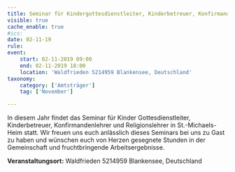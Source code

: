 ```yaml
---
title: Seminar für Kindergottesdienstleiter, Kinderbetreuer, Konfirmandenlehrer und Religionslehrer
visible: true
cache_enable: true
#ics: 
date: 02-11-19
rule: 
event:
	start: 02-11-2019 09:00
	end: 02-11-2019 18:00
	location: 'Waldfrieden 5214959 Blankensee, Deutschland'
taxonomy:
	category: ['Amtsträger']
	tag: ['November']

---
```

In diesem Jahr findet das Seminar für Kinder Gottesdienstleiter, Kinderbetreuer, Konfirmandenlehrer und Religionslehrer in St.-Michaels-Heim statt. Wir freuen uns euch anlässlich dieses Seminars bei uns zu Gast zu haben und wünschen euch von Herzen gesegnete Stunden in der Gemeinschaft und fruchtbringende Arbeitsergebnisse.



**Veranstaltungsort:** Waldfrieden 5214959 Blankensee, Deutschland

